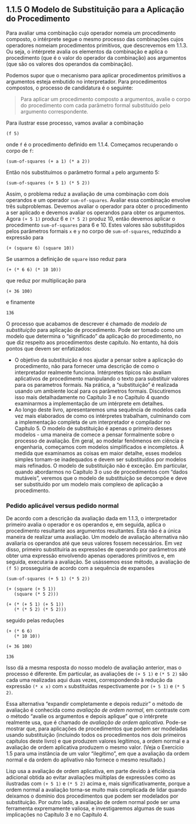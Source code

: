 ## 1.1.5 O Modelo de Substituição para a Aplicação do Procedimento

Para avaliar uma combinação cujo operador nomeia um procedimento composto, o intérprete segue o mesmo processo das combinações cujos operadores nomeiam procedimentos primitivos, que descrevemos em 1.1.3. Ou seja, o intérprete avalia os elementos da combinação e aplica o procedimento (que é o valor do operador da combinação) aos argumentos (que são os valores dos operandos da combinação).

Podemos supor que o mecanismo para aplicar procedimentos primitivos a argumentos esteja embutido no interpretador. Para procedimentos compostos, o processo de candidatura é o seguinte:

> Para aplicar um procedimento composto a argumentos, avalie o corpo do procedimento com cada parâmetro formal substituído pelo argumento correspondente.

Para ilustrar esse processo, vamos avaliar a combinação

``` {.scheme}
(f 5)
```

onde `f` é o procedimento definido em 1.1.4. Começamos recuperando o corpo de `f`:

``` {.scheme}
(sum-of-squares (+ a 1) (* a 2))
```

Então nós substituímos o parâmetro formal `a` pelo argumento 5:

``` {.scheme}
(sum-of-squares (+ 5 1) (* 5 2))
```

Assim, o problema reduz a avaliação de uma combinação com dois operandos e um operador `sum-of-squares`. Avaliar essa combinação envolve três subproblemas. Devemos avaliar o operador para obter o procedimento a ser aplicado e devemos avaliar os operandos para obter os argumentos. Agora `(+ 5 1)` produz 6 e `(* 5 2)` produz 10, então devemos aplicar o procedimento `sum-of-squares` para 6 e 10. Estes valores são substitupidos pelos parâmetros formais `x` e `y` no corpo de `sum-of-squares`, reduzindo a expressão para

``` {.scheme}
(+ (square 6) (square 10))
```

Se usarmos a definição de `square` isso reduz para

``` {.scheme}
(+ (* 6 6) (* 10 10))
```

que reduz por multiplicação para

``` {.scheme}
(+ 36 100)
```

e finamente

``` {.scheme}
136
```

O processo que acabamos de descrever é chamado de *modelo de substituição* para aplicação de procedimento. Pode ser tomado como um modelo que determina o “significado” da aplicação do procedimento, no que diz respeito aos procedimentos deste capítulo. No entanto, há dois pontos que devem ser enfatizados:

- O objetivo da substituição é nos ajudar a pensar sobre a aplicação do procedimento, não para fornecer uma descrição de como o interpretador realmente funciona. Intérpretes típicos não avaliam aplicativos de procedimento manipulando o texto para substituir valores para os parametros formais. Na prática, a “substituição” é realizada usando um ambiente local para os parâmetros formais. Discutiremos isso mais detalhadamente no Capítulo 3 e no Capítulo 4 quando examinarmos a implementação de um intérprete em detalhes.
- Ao longo deste livro, apresentaremos uma sequência de modelos cada vez mais elaborados de como os intérpretes trabalham, culminando com a implementação completa de um interpretador e compilador no Capítulo 5. O modelo de substituição é apenas o primeiro desses modelos - uma maneira de comece a pensar formalmente sobre o processo de avaliação. Em geral, ao modelar fenômenos em ciência e engenharia, começamos com modelos simplificados e incompletos. À medida que examinamos as coisas em maior detalhe, esses modelos simples tornam-se inadequados e devem ser substituídos por modelos mais refinados. O modelo de substituição não é exceção. Em particular, quando abordarmos no Capítulo 3 o uso de procedimentos com “dados mutáveis”, veremos que o modelo de substituição se decompõe e deve ser substituído por um modelo mais complexo de aplicação a procedimento.


### Pedido aplicável versus pedido normal

De acordo com a descrição da avaliação dada em 1.1.3, o interpretador primeiro avalia o operador e os operandos e, em seguida, aplica o procedimento resultante aos argumentos resultantes. Esta não é a única maneira de realizar uma avaliação. Um modelo de avaliação alternativa não avaliaria os operandos até que seus valores fossem necessários. Em vez disso, primeiro substituiria as expressões de operando por parâmetros até obter uma expressão envolvendo apenas operadores primitivos e, em seguida, executaria a avaliação. Se usássemos esse método, a avaliação de `(f 5)` prosseguiria de acordo com a sequência de expansões

``` {.scheme}
(sum-of-squares (+ 5 1) (* 5 2))

(+ (square (+ 5 1)) 
   (square (* 5 2)))

(+ (* (+ 5 1) (+ 5 1)) 
   (* (* 5 2) (* 5 2)))
```

seguido pelas reduções

``` {.scheme}
(+ (* 6 6) 
   (* 10 10))

(+ 36 100)

136
```

Isso dá a mesma resposta do nosso modelo de avaliação anterior, mas o processo é diferente. Em particular, as avaliações de `(+ 5 1)` e `(* 5 2)` são cada uma realizadas aqui duas vezes, correspondendo à redução da expressão `(* x x)` com `x` substituídas respectivamente por `(+ 5 1)` e `(* 5 2)`.

Essa alternativa “expandir completamente e depois reduzir” o método de avaliação é conhecida como *avaliação de ordem normal*, em contraste com o método “avalie os argumentos e depois aplique” que o intérprete realmente usa, que é chamado de *avaliação de ordem aplicativa*. Pode-se mostrar que, para aplicações de procedimentos que podem ser modeladas usando substituição (incluindo todos os procedimentos nos dois primeiros capítulos deste livro) e que produzem valores legítimos, a ordem normal e a avaliação de ordem aplicativa produzem o mesmo valor. (Veja o Exercício 1.5 para uma instância de um valor “ilegítimo”, em que a avaliação da ordem normal e da ordem do aplivativo não fornece o mesmo resultado.)

Lisp usa a avaliação de ordem aplicativa, em parte devido à eficiência adicional obtida ao evitar avaliações múltiplas de expressões como as ilustradas com `(+ 5 1)` e `(* 5 2)` acima e, mais significativamente, porque a ordem normal a avaliação torna-se muito mais complicada de lidar quando deixamos o domínio dos procedimentos que podem ser modelados por substituição. Por outro lado, a avaliação de ordem normal pode ser uma ferramenta expremamente valiosa, e investigaremos algumas de suas implicações no Capítulo 3 e no Capítulo 4.
